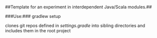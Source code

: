 ##Template for an experiment in interdependent Java/Scala modules.##

###Use:###
	gradlew setup

clones git repos defined in *settings.gradle* into sibling directories and includes them in the root project



